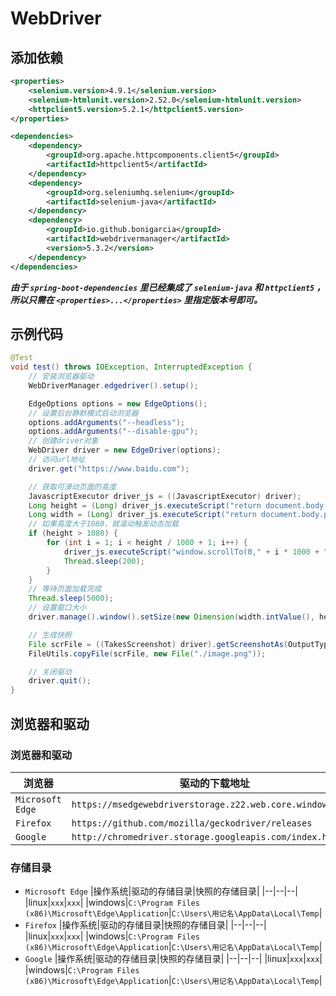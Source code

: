 # WebDriver

## 添加依赖

```xml
<properties>
    <selenium.version>4.9.1</selenium.version>
    <selenium-htmlunit.version>2.52.0</selenium-htmlunit.version>
    <httpclient5.version>5.2.1</httpclient5.version>
</properties>

<dependencies>
    <dependency>
        <groupId>org.apache.httpcomponents.client5</groupId>
        <artifactId>httpclient5</artifactId>
    </dependency>
    <dependency>
        <groupId>org.seleniumhq.selenium</groupId>
        <artifactId>selenium-java</artifactId>
    </dependency>
    <dependency>
        <groupId>io.github.bonigarcia</groupId>
        <artifactId>webdrivermanager</artifactId>
        <version>5.3.2</version>
    </dependency>
</dependencies>
```

***由于 ```spring-boot-dependencies``` 里已经集成了 ```selenium-java``` 和 ```httpclient5``` ，所以只需在 ```<properties>...</properties>``` 里指定版本号即可。***

## 示例代码

```java
@Test
void test() throws IOException, InterruptedException {
    // 安装浏览器驱动
    WebDriverManager.edgedriver().setup();

    EdgeOptions options = new EdgeOptions();
    // 设置后台静默模式启动浏览器
    options.addArguments("--headless");
    options.addArguments("--disable-gpu");
    // 创建driver对象
    WebDriver driver = new EdgeDriver(options);
    // 访问url地址
    driver.get("https://www.baidu.com");

    // 获取可滑动页面的高度
    JavascriptExecutor driver_js = ((JavascriptExecutor) driver);
    Long height = (Long) driver_js.executeScript("return document.body.parentNode.scrollHeight");
    Long width = (Long) driver_js.executeScript("return document.body.parentNode.scrollWidth");
    // 如果高度大于1080，就滚动触发动态加载
    if (height > 1080) {
        for (int i = 1; i < height / 1000 + 1; i++) {
            driver_js.executeScript("window.scrollTo(0," + i * 1000 + ")");
            Thread.sleep(200);
        }
    }
    // 等待页面加载完成
    Thread.sleep(5000);
    // 设置窗口大小
    driver.manage().window().setSize(new Dimension(width.intValue(), height.intValue()));

    // 生成快照
    File scrFile = ((TakesScreenshot) driver).getScreenshotAs(OutputType.FILE);
    FileUtils.copyFile(scrFile, new File("./image.png"));

    // 关闭驱动
    driver.quit();
}
```

## 浏览器和驱动

### 浏览器和驱动

|浏览器|驱动的下载地址|
|--|--|
|```Microsoft Edge```|```https://msedgewebdriverstorage.z22.web.core.windows.net/```|
|```Firefox```|```https://github.com/mozilla/geckodriver/releases```|
|```Google```|```http://chromedriver.storage.googleapis.com/index.html```|

### 存储目录

- ```Microsoft Edge```
    |操作系统|驱动的存储目录|快照的存储目录|
    |--|--|--|
    |linux|```xxx```|```xxx```|
    |windows|```C:\Program Files (x86)\Microsoft\Edge\Application```|```C:\Users\用记名\AppData\Local\Temp```|
- ```Firefox```
    |操作系统|驱动的存储目录|快照的存储目录|
    |--|--|--|
    |linux|```xxx```|```xxx```|
    |windows|```C:\Program Files (x86)\Microsoft\Edge\Application```|```C:\Users\用记名\AppData\Local\Temp```|
- ```Google```
    |操作系统|驱动的存储目录|快照的存储目录|
    |--|--|--|
    |linux|```xxx```|```xxx```|
    |windows|```C:\Program Files (x86)\Microsoft\Edge\Application```|```C:\Users\用记名\AppData\Local\Temp```|
    
